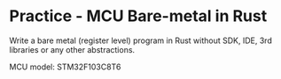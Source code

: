 # Practice - MCU Bare-metal in Rust

Write a bare metal (register level) program in Rust without SDK, IDE, 3rd libraries or any other abstractions.

MCU model: STM32F103C8T6
